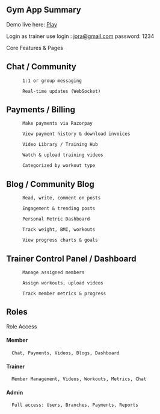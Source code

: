 ## Gym App Summary

Demo live here: [Play](https://gymapp-pp-1.onrender.com/)

Login as trainer 
use login : jora@gmail.com 
password: 1234

Core Features & Pages

## Chat / Community

          1:1 or group messaging
          
          Real-time updates (WebSocket)

## Payments / Billing

          Make payments via Razorpay
          
          View payment history & download invoices
          
          Video Library / Training Hub
          
          Watch & upload training videos
          
          Categorized by workout type

## Blog / Community Blog

          Read, write, comment on posts
          
          Engagement & trending posts
          
          Personal Metric Dashboard
          
          Track weight, BMI, workouts
          
          View progress charts & goals

## Trainer Control Panel / Dashboard

          Manage assigned members
          
          Assign workouts, upload videos
          
          Track member metrics & progress
          
## Roles

Role	Access

#### Member	  
      Chat, Payments, Videos, Blogs, Dashboard
#### Trainer	
      Member Management, Videos, Workouts, Metrics, Chat
#### Admin	
      Full access: Users, Branches, Payments, Reports
